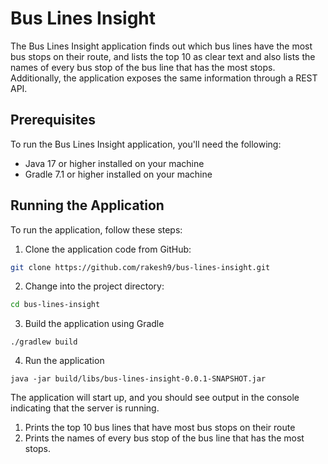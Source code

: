 # Bus Lines Insight

The Bus Lines Insight application finds out which bus lines have the most bus stops on their route, and lists the top 10 as clear text and also lists the names of every bus stop of the bus line that has the most stops. Additionally, the application exposes the same information through a REST API.

## Prerequisites

To run the Bus Lines Insight application, you'll need the following:

- Java 17 or higher installed on your machine
- Gradle 7.1 or higher installed on your machine

## Running the Application

To run the application, follow these steps:

1. Clone the application code from GitHub:
```sh
git clone https://github.com/rakesh9/bus-lines-insight.git  
```
2. Change into the project directory:
```sh
cd bus-lines-insight
```
3. Build the application using Gradle
```shell
./gradlew build
```
4. Run the application
```shell
java -jar build/libs/bus-lines-insight-0.0.1-SNAPSHOT.jar
```
The application will start up, and you should see output in the console indicating that the server is running.
1. Prints the top 10 bus lines that have most bus stops on their route 
2. Prints the names of every bus stop of the bus line that has the most stops.



   

